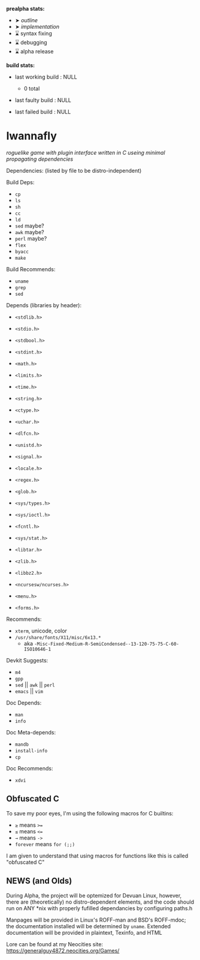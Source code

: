 **prealpha stats:**
- ➤ *outline*
- ➤ *implementation*
- ⌛ syntax fixing
- ⌛ debugging
- ⌛ alpha release

**build stats:**
- last working build : NULL
	- 0 total

- last faulty build : NULL
- last failed build : NULL

Iwannafly
=========
*roguelike game with plugin interface written in C useing minimal propagating dependencies*

Dependencies:
(listed by file to be distro-independent)

Build Deps:
- <CODE>cp</CODE>
- <CODE>ls</CODE>
- <CODE>sh</CODE>
- <CODE>cc</CODE>
- <CODE>ld</CODE>
- <CODE>sed</CODE> maybe?
- <CODE>awk</CODE> maybe?
- <CODE>perl</CODE> maybe?
- <CODE>flex</CODE>
- <CODE>byacc</CODE>
- <CODE>make</CODE>

Build Recommends:
- <CODE>uname</CODE>
- <CODE>grep</CODE>
- <CODE>sed</CODE>

Depends (libraries by header):
- <CODE>\<stdlib.h\></CODE>
- <CODE>\<stdio.h\></CODE>
- <CODE>\<stdbool.h\></CODE>
- <CODE>\<stdint.h\></CODE>
- <CODE>\<math.h\></CODE>
- <CODE>\<limits.h\></CODE>
- <CODE>\<time.h\></CODE>
- <CODE>\<string.h\></CODE>
- <CODE>\<ctype.h\></CODE>
- <CODE>\<uchar.h\></CODE>

- <CODE>\<dlfcn.h\></CODE>
- <CODE>\<unistd.h\></CODE>
- <CODE>\<signal.h\></CODE>
- <CODE>\<locale.h\></CODE>
- <CODE>\<regex.h\></CODE>
- <CODE>\<glob.h\></CODE>
- <CODE>\<sys/types.h\></CODE>
- <CODE>\<sys/ioctl.h\></CODE>
- <CODE>\<fcntl.h\></CODE>
- <CODE>\<sys/stat.h\></CODE>

- <CODE>\<libtar.h\></CODE>
- <CODE>\<zlib.h\></CODE>
- <CODE>\<libbz2.h\></CODE>

- <CODE>\<ncursesw/ncurses.h\></CODE>
- <CODE>\<menu.h\></CODE>
- <CODE>\<forms.h\></CODE>

Recommends:
- <CODE>xterm</CODE>, unicode, color
- <CODE>/usr/share/fonts/X11/misc/6x13.\*</CODE>
	- aka <CODE>-Misc-Fixed-Medium-R-SemiCondensed--13-120-75-75-C-60-ISO10646-1</CODE>

Devkit Suggests:
- <CODE>m4</CODE>
- <CODE>gpp</CODE>
- <CODE>sed</CODE> || <CODE>awk</CODE> || <CODE>perl</CODE>
- <CODE>emacs</CODE> || <CODE>vim</CODE>

Doc Depends:
- <CODE>man</CODE>
- <CODE>info</CODE>

Doc Meta-depends:
- <CODE>mandb</CODE>
- <CODE>install-info</CODE>
- <CODE>cp</CODE>

Doc Recommends:
- <CODE>xdvi</CODE>

Obfuscated C
------------

To save my poor eyes, I'm using the following macros for C builtins:

- <CODE>≥</CODE> means <CODE>\>=</CODE>
- <CODE>≤</CODE> means <CODE>\<=</CODE>
- <CODE>→</CODE> means <CODE>-\></CODE>
- <CODE>forever</CODE> means <CODE>for (;;)</CODE>

I am given to understand that using macros for functions like this
is called "obfuscated C"

NEWS (and Olds)
---------------

During Alpha, the project will be optemized for Devuan Linux, however,
there are (theoretically) no distro-dependent elements, and the code should
run on ANY \*nix with properly fufilled dependancies by configuring paths.h

Manpages will be provided in Linux's ROFF-man and BSD's ROFF-mdoc;
the documentation installed will be determined by <CODE>uname</CODE>.
Extended documentation will be provided in plaintext, Texinfo, and HTML


Lore can be found at my Neocities site: https://generalguy4872.neocities.org/Games/
